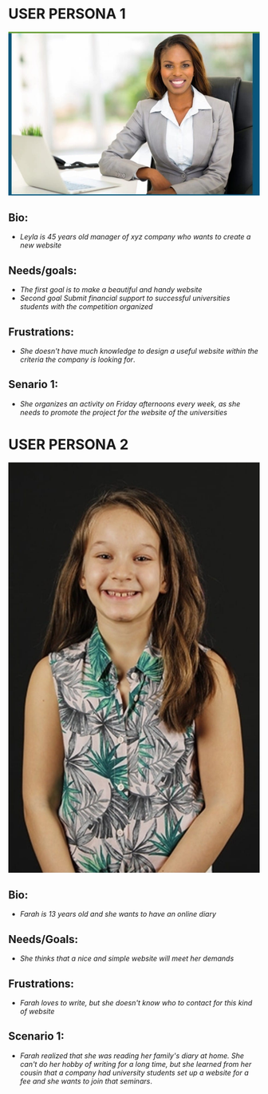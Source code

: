 # USER PERSONA 1

![USER PERSONA LEYLA](./assets/USER%20PERSONA%20LEYLA.jpeg)

## Bio: 
* *Leyla is 45 years old  manager of xyz company who wants to create a new website*

## Needs/goals:

* *The first goal is to make a beautiful and handy website*
* *Second goal Submit financial support to successful universities students with the competition organized*
  
## Frustrations:

* *She doesn't have much knowledge to design a useful website within the criteria the company is looking for*.
## Senario 1:

* *She organizes an activity on Friday afternoons every week, as she needs to promote the project for the website of the universities*
  
# USER PERSONA 2 

![USER PERSONA FARAH](./assets/USER%20PERSONA%20FARAH.jpeg)

## Bio:
* *Farah is  13 years old and she wants to have an online diary*
## Needs/Goals:
* *She thinks that a nice and simple website will meet her demands*
## Frustrations:
* *Farah loves to write, but she doesn't know who to contact for this kind of website*
## Scenario 1:
- *Farah realized that she was reading her family's diary at home. She can't do her hobby of writing for a long time, but she learned from her cousin that a company had university students set up a website for a fee and she wants to join that seminars*.